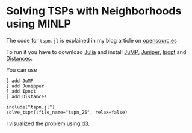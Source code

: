 # Solving TSPs with Neighborhoods using MINLP

The code for `tspn.jl` is explained in my blog article on [opensourc.es](http://opensourc.es/blog/minlp-tspn)

To run it you have to download [Julia](https://julialang.org/downloads/) and install [JuMP](https://github.com/JuliaOpt/JuMP.jl), [Juniper](http://github.com/lanl-ansi/Juniper.jl),
[Ipopt](https://github.com/JuliaOpt/Ipopt.jl) and [Distances](https://github.com/JuliaStats/Distances.jl). 

You can use 
```
] add JuMP
] add Junipper
] add Ipopt
] add Distances

include("tspn.jl")
solve_tspn(;file_name="tspn_25", relax=false)
```

I visualized the problem using [d3](https://d3js.org).

